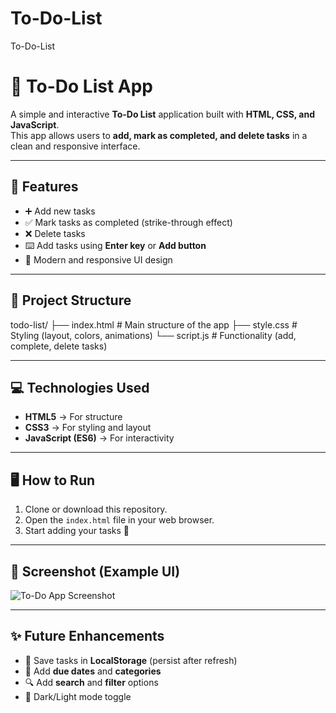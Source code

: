 # To-Do-List
To-Do-List
# 📝 To-Do List App

A simple and interactive **To-Do List** application built with **HTML, CSS, and JavaScript**.  
This app allows users to **add, mark as completed, and delete tasks** in a clean and responsive interface.

---

## 🚀 Features
- ➕ Add new tasks
- ✅ Mark tasks as completed (strike-through effect)
- ❌ Delete tasks
- ⌨️ Add tasks using **Enter key** or **Add button**
- 🎨 Modern and responsive UI design

---

## 📂 Project Structure
todo-list/
├── index.html # Main structure of the app
├── style.css # Styling (layout, colors, animations)
└── script.js # Functionality (add, complete, delete tasks)


---

## 💻 Technologies Used
- **HTML5** → For structure  
- **CSS3** → For styling and layout  
- **JavaScript (ES6)** → For interactivity  

---

## 🖥️ How to Run
1. Clone or download this repository.
2. Open the `index.html` file in your web browser.
3. Start adding your tasks 🎉

---

## 📸 Screenshot (Example UI)
![To-Do App Screenshot](https://via.placeholder.com/500x300?text=To-Do+List+Preview)

---

## ✨ Future Enhancements
- 📌 Save tasks in **LocalStorage** (persist after refresh)
- 📅 Add **due dates** and **categories**
- 🔍 Add **search** and **filter** options
- 🎨 Dark/Light mode toggle

